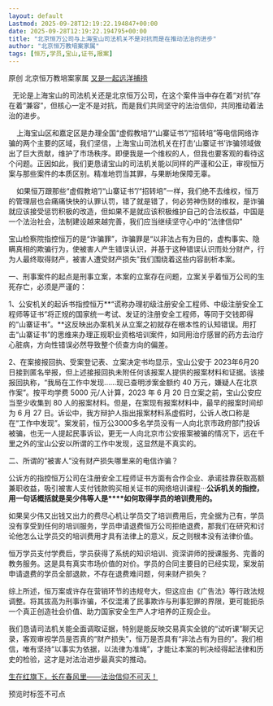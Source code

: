 ```yaml
---
layout: default
Lastmod: 2025-09-28T12:19:22.194847+00:00
date: 2025-09-28T12:19:22.194795+00:00
title: "北京恒万公司与上海宝山司法机关不是对抗而是在推动法治的进步"
author: "北京恒万教培案家属"
tags: [恒万,学员,宝山,证书,报案]
---
```


原创 北京恒万教培案家属 [又是一起远洋捕捞](javascript:void(0);)

   无论是上海宝山的司法机关还是北京恒万公司，在这个案件当中存在着“对抗”存在着“兼容”，但核心一定不是对抗，而是我们共同坚守的法治信仰，共同推动着法治的进步。

    上海宝山区和嘉定区是办理全国“虚假教培”/“山寨证书”/“招转培”等电信网络诈骗的两个主要的区域，我们坚信，上海宝山司法机关在打击‘山寨证书’诈骗领域做出了巨大贡献，维护了市场秩序。即便我是一个维权的人，但我也要客观的看待这个问题。正因如此，我们更恳请宝山的司法机关能以同样的严谨和公正，审视恒万案与那些案件的本质区别。精准地罚当其罪，与果断地保障无辜。

    如果恒万跟那些“虚假教培”/“山寨证书”/“招转培”一样，我们绝不去维权，恒万的管理层也会痛痛快快的认罪认罚，错了就是错了，何必劳神伤财的维权，是诈骗就应该接受惩罚积极的改造，但如果不是就应该积极维护自己的合法权益，中国是一个法治社会，法制建设越来越完善，我们应当继续坚守心中的“法律信仰”

  

宝山检察院指控恒万的是“诈骗罪”，诈骗罪是“以非法占有为目的，虚构事实、隐瞒真相的欺骗行为，使被害人产生错误认识，并基于这种错误认识而处分财产，行为人最终取得财产，被害人遭受财产损失”我们围绕着这些内容剖析本案。

一、刑事案件的起点是刑事立案，本案的立案存在问题，立案关乎着恒万公司的生死存亡，必须是严谨的：

1、公安机关的起诉书指控恒万**“谎称办理初级注册安全工程师、中级注册安全工程师等证书”将正规的国家统一考试、发证的注册安全工程师，等同于交钱即得的“山寨证书”。**这反映出办案机关从立案之初就存在根本性的认知错误。用打击“山寨证书”的思维来办理正规职业资格培训案件，如同用治疗感冒的药方去治疗心脏病，方向性错误必然导致整个侦查方向的偏差。

2、在案接报回执、受案登记表、立案决定书均显示，宝山公安于 2023年6月20日接到匿名举报，但上述接报回执未附任何该报案人提供的报案材料和证据。该接报回执称，“我局在工作中发现……现已查明涉案金额约 40 万元，嫌疑人在北京作案”。按平均学费 5000 元/人计算，2023 年 6 月 20 日立案之前，宝山公安应当至少收集到 80 人的报案材料。但是，在案现有报案材料中，最早的报案时间却为 6 月 27 日。诉讼中，我方辩护人指出报案材料系虚假时，公诉人改口称是在“工作中发现”。案发前，恒万公3000多名学员没有一人向北京市政府部门投诉被骗，也无一人提起民事诉讼，更无一人向北京市公安报案被骗的情况下，远在千里之外的宝山公安以所谓的工作中发现，这显然是不真实的。

二、所谓的“被害人”没有财产损失哪里来的电信诈骗？

公诉方的指控恒万公司在注册安全工程师证书方面有合作企业、承诺挂靠获取高额兼职收益，吸引被害人支付钱款购买相关证书的网络培训课程···**公诉机关的指控，用一句话概括就是****吴少伟等人****是****如何取得学员的培训费用的。**

如果吴少伟又出钱又出力的费尽心机让学员交了培训费用后，完全据为己有，学员没有享受到任何的培训服务，学员申请退费恒万公司拒绝退费，那我们在研究和讨论他怎么让学员交的培训费用才具有法律上的意义，反之则根本没有法律价值。

恒万学员支付学费后，学员获得了系统的知识培训、资深讲师的授课服务、完善的教务服务。这是具有真实市场价值的对价。学员的合同主要目的已经实现，案发前申请退费的学员全部退款，不存在退费难问题，何来财产损失？

综上所述，恒万案或许存在营销环节的违规夸大，但这应由《广告法》等行政法规调整。将其拔高为刑事诈骗，不仅混淆了民事欺诈与刑事犯罪的界限，更可能扼杀一个真正创造社会价值、助力国家安全生产人才培养的正规企业。

我们恳请司法机关能全面调取证据，特别是能反映交易真实全貌的“试听课”聊天记录，客观审视学员是否真的“财产损失”，恒万是否具有“非法占有为目的”。我们相信，唯有坚持“以事实为依据，以法律为准绳”，才能让本案的判决经得起法律和历史的检验，这才是对法治进步最真实的推动。

[生在红旗下，长在春风里——法治信仰不可灭！](https://mp.weixin.qq.com/s?__biz=Mzk2NDQ4MzMzNw==&mid=2247486057&idx=1&sn=91866c875ed12711bf14f563754f39e4&scene=21#wechat_redirect)  

预览时标签不可点

